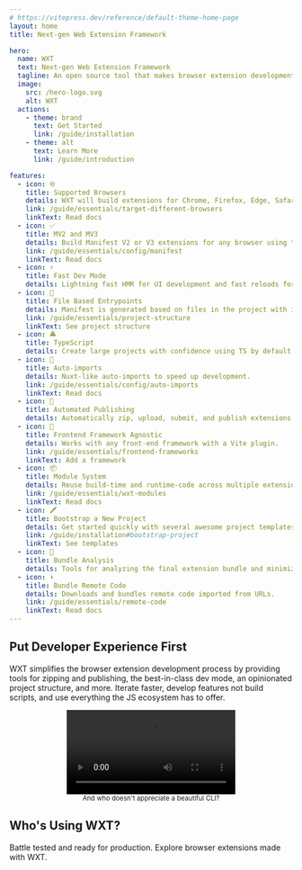 ```yaml
---
# https://vitepress.dev/reference/default-theme-home-page
layout: home
title: Next-gen Web Extension Framework

hero:
  name: WXT
  text: Next-gen Web Extension Framework
  tagline: An open source tool that makes browser extension development faster than ever before.
  image:
    src: /hero-logo.svg
    alt: WXT
  actions:
    - theme: brand
      text: Get Started
      link: /guide/installation
    - theme: alt
      text: Learn More
      link: /guide/introduction

features:
  - icon: 🌐
    title: Supported Browsers
    details: WXT will build extensions for Chrome, Firefox, Edge, Safari, and any Chromium based browser.
    link: /guide/essentials/target-different-browsers
    linkText: Read docs
  - icon: ✅
    title: MV2 and MV3
    details: Build Manifest V2 or V3 extensions for any browser using the same codebase.
    link: /guide/essentials/config/manifest
    linkText: Read docs
  - icon: ⚡
    title: Fast Dev Mode
    details: Lightning fast HMR for UI development and fast reloads for content/background scripts enables faster iterations.
  - icon: 📂
    title: File Based Entrypoints
    details: Manifest is generated based on files in the project with inline configuration.
    link: /guide/essentials/project-structure
    linkText: See project structure
  - icon: 🚔
    title: TypeScript
    details: Create large projects with confidence using TS by default.
  - icon: 🦾
    title: Auto-imports
    details: Nuxt-like auto-imports to speed up development.
    link: /guide/essentials/config/auto-imports
    linkText: Read docs
  - icon: 🤖
    title: Automated Publishing
    details: Automatically zip, upload, submit, and publish extensions.
  - icon: 🎨
    title: Frontend Framework Agnostic
    details: Works with any front-end framework with a Vite plugin.
    link: /guide/essentials/frontend-frameworks
    linkText: Add a framework
  - icon: 📦
    title: Module System
    details: Reuse build-time and runtime-code across multiple extensions.
    link: /guide/essentials/wxt-modules
    linkText: Read docs
  - icon: 🖍️
    title: Bootstrap a New Project
    details: Get started quickly with several awesome project templates.
    link: /guide/installation#bootstrap-project
    linkText: See templates
  - icon: 📏
    title: Bundle Analysis
    details: Tools for analyzing the final extension bundle and minimizing your extension's size.
  - icon: ⬇️
    title: Bundle Remote Code
    details: Downloads and bundles remote code imported from URLs.
    link: /guide/essentials/remote-code
    linkText: Read docs
---
```


## Put <span style="color: var(--vp-c-brand-1)">Developer Experience</span> First

WXT simplifies the browser extension development process by providing tools for zipping and publishing, the best-in-class dev mode, an opinionated project structure, and more. Iterate faster, develop features not build scripts, and use everything the JS ecosystem has to offer.

<div style="margin: auto; width: 100%; max-width: 900px; text-align: center">
  <video src="https://github.com/wxt-dev/wxt/assets/10101283/4d678939-1bdb-495c-9c36-3aa281d84c94" controls></video>
  <br />
  <small>
    And who doesn't appreciate a beautiful CLI?
  </small>
</div>

## Who's Using WXT?

Battle tested and ready for production. Explore browser extensions made with WXT.

<ClientOnly>
  <UsingWxtSection />
</ClientOnly>
